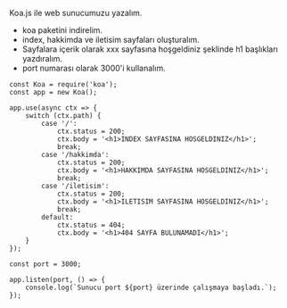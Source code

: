 Koa.js ile web sunucumuzu yazalım.

- koa paketini indirelim.
- index, hakkimda ve iletisim sayfaları oluşturalım.
- Sayfalara içerik olarak xxx sayfasına hoşgeldiniz şeklinde h1 başlıkları yazdıralım.
- port numarası olarak 3000'i kullanalım.
```JS
const Koa = require('koa');
const app = new Koa();

app.use(async ctx => {
    switch (ctx.path) {
        case '/':
            ctx.status = 200;
            ctx.body = '<h1>INDEX SAYFASINA HOSGELDINIZ</h1>';
            break;
        case '/hakkimda':
            ctx.status = 200;
            ctx.body = '<h1>HAKKIMDA SAYFASINA HOSGELDINIZ</h1>';
            break;
        case '/iletisim':
            ctx.status = 200;
            ctx.body = '<h1>ILETISIM SAYFASINA HOSGELDINIZ</h1>';
            break;
        default:
            ctx.status = 404;
            ctx.body = '<h1>404 SAYFA BULUNAMADI</h1>';
    }
});

const port = 3000;

app.listen(port, () => {
    console.log(`Sunucu port ${port} üzerinde çalışmaya başladı.`);
});
```

